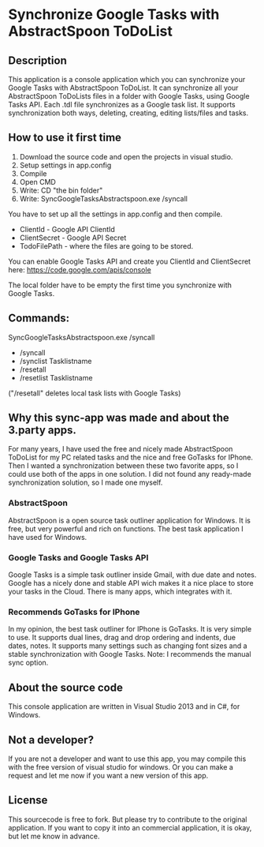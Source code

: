 Synchronize Google Tasks with AbstractSpoon ToDoList
=============================================

## Description
This application is a console application which you can synchronize your Google Tasks with AbstractSpoon ToDoList.
It can synchronize all your AbstractSpoon ToDoLists files in a folder with Google Tasks, using Google Tasks API. Each .tdl file synchronizes as a Google task list.
It supports synchronization both ways, deleting, creating, editing lists/files and tasks.

## How to use it first time

1. Download the source code and open the projects in visual studio.
2. Setup settings in app.config
3. Compile
4. Open CMD
5. Write: CD "the bin folder"
6. Write: SyncGoogleTasksAbstractspoon.exe /syncall

You have to set up all the settings in app.config and then compile.
- ClientId - Google API ClientId
- ClientSecret - Google API Secret
- TodoFilePath - where the files are going to be stored.

You can enable Google Tasks API and create you ClientId and ClientSecret here: https://code.google.com/apis/console

The local folder have to be empty the first time you synchronize with Google Tasks.

## Commands:
SyncGoogleTasksAbstractspoon.exe /syncall

 - /syncall
 - /synclist Tasklistname
 - /resetall
 - /resetlist Tasklistname

("/resetall" deletes local task lists with Google Tasks)

## Why this sync-app was made and about the 3.party apps.
For many years, I have used the free and nicely made AbstractSpoon ToDoList for my PC related tasks and the nice and free GoTasks for IPhone. Then I wanted a synchronization between these two favorite apps, so I could use both of the apps in one solution. I did not found any ready-made synchronization solution, so I made one myself.

### AbstractSpoon
AbstractSpoon is a open source task outliner application for Windows. It is free, but very powerful and rich on functions. The best task application I have used for Windows.

### Google Tasks and Google Tasks API
Google Tasks is a simple task outliner inside Gmail, with due date and notes. Google has a nicely done and stable API wich makes it a nice place to store your tasks in the Cloud.
There is many apps, which integrates with it.

### Recommends GoTasks for IPhone
In my opinion, the best task outliner for IPhone is GoTasks. It is very simple to use. It supports dual lines, drag and drop ordering and indents, due dates, notes. It supports many settings such as changing font sizes and a stable synchronization with Google Tasks. Note: I recommends the manual sync option.

## About the source code
This console application are written in Visual Studio 2013 and in C#, for Windows.

## Not a developer?
If you are not a developer and want to use this app, you may compile this with the free version of visual studio for windows.
Or you can make a request and let me now if you want a new version of this app.

## License
This sourcecode is free to fork. But please try to contribute to the original application. If you want to copy it into an commercial application, it is okay, but let me know in advance.
